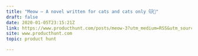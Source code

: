 ```yaml
---
title: "Meow — A novel written for cats and cats only 🐱📖"
draft: false
date: 2020-01-05T23:15:21Z
link: https://www.producthunt.com/posts/meow-3?utm_medium=RSS&utm_source=hune
site: www.producthunt.com
topic: product hunt  

---
```

